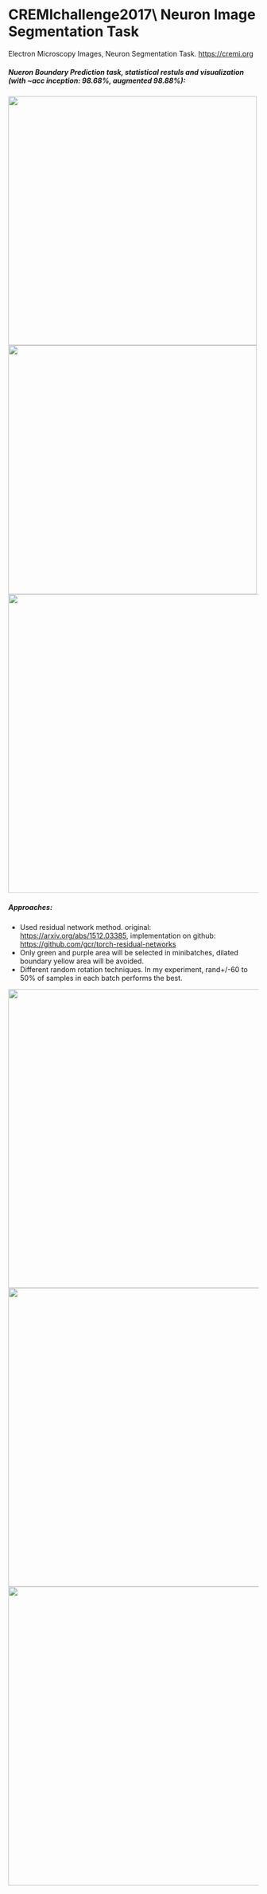# CREMIchallenge2017\ Neuron Image Segmentation Task
Electron Microscopy Images, Neuron Segmentation Task. https://cremi.org 



##### Nueron Boundary Prediction task, statistical restuls and visualization (with ~acc inception: 98.68%, augmented 98.88%):

<img src="https://raw.githubusercontent.com/celisun/CREMIchallenge2017_segmentation_task/master/loss.png" width="500">
<img src="https://raw.githubusercontent.com/celisun/CREMIchallenge2017_segmentation_task/master/acc.png" width="500">
<img src="https://github.com/celisun/cremi/blob/master/6p.png" width="600">

##### Approaches: 
  - Used residual network method. original: https://arxiv.org/abs/1512.03385, implementation on github: https://github.com/gcr/torch-residual-networks
  - Only green and purple area will be selected in minibatches, dilated boundary yellow area will be avoided.
  - Different random rotation techniques. In my experiment, rand+/-60 to 50% of samples in each batch performs the best.
<img src="https://raw.githubusercontent.com/celisun/CREMIchallenge2017_segmentation_task/master/*Filtered%20Mask.png" width="600">
<img src="https://raw.githubusercontent.com/celisun/CREMIchallenge2017_segmentation_task/master/*Visualize%20Boundary.png" width="600">
<img src="https://raw.githubusercontent.com/celisun/CREMIchallenge2017_segmentation_task/master/rot.png" width="600">




